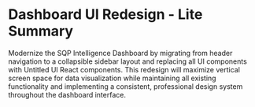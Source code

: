 # Dashboard UI Redesign - Lite Summary

Modernize the SQP Intelligence Dashboard by migrating from header navigation to a collapsible sidebar layout and replacing all UI components with Untitled UI React components. This redesign will maximize vertical screen space for data visualization while maintaining all existing functionality and implementing a consistent, professional design system throughout the dashboard interface.